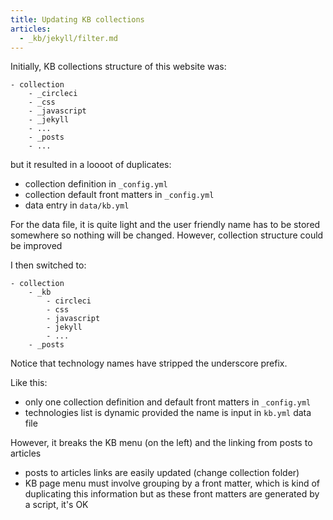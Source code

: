 ```yaml
---
title: Updating KB collections
articles:
  - _kb/jekyll/filter.md
---
```


Initially, KB collections structure of this website was:

```
- collection
    - _circleci
    - _css
    - _javascript
    - _jekyll
    - ...
    - _posts
    - ...
```

but it resulted in a loooot of duplicates:

- collection definition in `_config.yml`
- collection default front matters in `_config.yml`
- data entry in `data/kb.yml`

For the data file, it is quite light and the user friendly name has to be stored
somewhere so nothing will be changed. However, collection structure could be improved

I then switched to:

```
- collection
    - _kb
        - circleci
        - css
        - javascript
        - jekyll
        - ...
    - _posts
```

Notice that technology names have stripped the underscore prefix.

Like this:

- only one collection definition and default front matters in `_config.yml`
- technologies list is dynamic provided the name is input in `kb.yml` data file

However, it breaks the KB menu (on the left) and the linking from posts to articles

- posts to articles links are easily updated (change collection folder)
- KB page menu must involve grouping by a front matter, which is kind of duplicating
  this information but as these front matters are generated by a script, it's OK